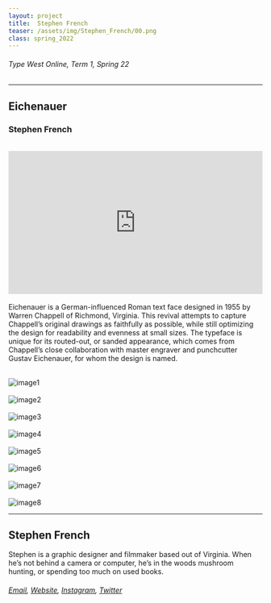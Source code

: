 ```yaml
---
layout: project
title:  Stephen French
teaser: /assets/img/Stephen_French/00.png
class: spring_2022
---
```

###### Type West Online, Term 1, Spring 22 ######
---
## Eichenauer ##
### Stephen French ###
<br>
<div style="padding:56.25% 0 0 0;position:relative;"><iframe src="https://player.vimeo.com/video/715827547?h=32ec2a42d6&amp;badge=0&amp;autopause=0&amp;player_id=0&amp;app_id=58479" frameborder="0" allow="autoplay; fullscreen; picture-in-picture" allowfullscreen style="position:absolute;top:0;left:0;width:100%;height:100%;" title="Stephen French, Eichenauer"></iframe></div><script src="https://player.vimeo.com/api/player.js"></script>
<br>
Eichenauer is a German-influenced Roman text face designed in 1955 by Warren Chappell of Richmond, Virginia. This revival attempts to capture Chappell’s original drawings as faithfully as possible, while still optimizing the design for readability and evenness at small sizes. The typeface is unique for its routed-out, or sanded appearance, which comes from Chappell’s close collaboration with master engraver and punchcutter Gustav Eichenauer, for whom the design is named.
<br><br>

![image1](/assets/img/Stephen_French/01.png)
<br><br>
![image2](/assets/img/Stephen_French/02.png)
<br><br>
![image3](/assets/img/Stephen_French/03.png)
<br><br>
![image4](/assets/img/Stephen_French/04.png)
<br><br>
![image5](/assets/img/Stephen_French/05.png)
<br><br>
![image6](/assets/img/Stephen_French/06.png)
<br><br>
![image7](/assets/img/Stephen_French/07.png)
<br><br>
![image8](/assets/img/Stephen_French/08.png)

---
## Stephen French ##
Stephen is a graphic designer and filmmaker based out of Virginia. When he’s not behind a camera or computer, he’s in the woods mushroom hunting, or spending too much on used books.
<br>
###### [Email](mailto:stephenthomasfrench@gmail.com), [Website](https://www.behance.net/stephenfrenchjr), [Instagram](https://www.instagram.com/stephen_french_jr/), [Twitter](https://twitter.com/sticker_univers/) ######
